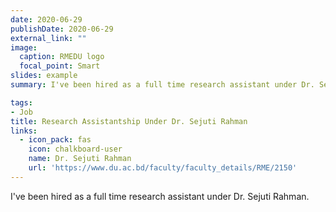 ```yaml
---
date: 2020-06-29
publishDate: 2020-06-29
external_link: ""
image:
  caption: RMEDU logo
  focal_point: Smart
slides: example
summary: I've been hired as a full time research assistant under Dr. Sejuti Rahmna.

tags:
- Job
title: Research Assistantship Under Dr. Sejuti Rahman 
links:
  - icon_pack: fas
    icon: chalkboard-user
    name: Dr. Sejuti Rahman
    url: 'https://www.du.ac.bd/faculty/faculty_details/RME/2150'
---
```

I've been hired as a full time research assistant under Dr. Sejuti Rahman.